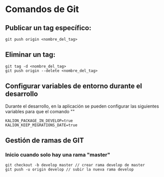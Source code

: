 
# Comandos de Git

## Publicar un tag específico:

```git
git push origin <nombre_del_tag>
```

## Eliminar un tag:

```git
git tag -d <nombre_del_tag>
git push origin --delete <nombre_del_tag>
```

## Configurar variables de entorno durante el desarrollo

Durante el desarrollo, en la aplicación se pueden configurar las siguientes variables para que el comando ""

```dotenv
KALION_PACKAGE_IN_DEVELOP=true
KALION_KEEP_MIGRATIONS_DATE=true
```

## Gestión de ramas de GIT

### Inicio cuando solo hay una rama "master"

```
git checkout -b develop master // crear rama develop de master
git push -u origin develop // subir la nueva rama develop
```